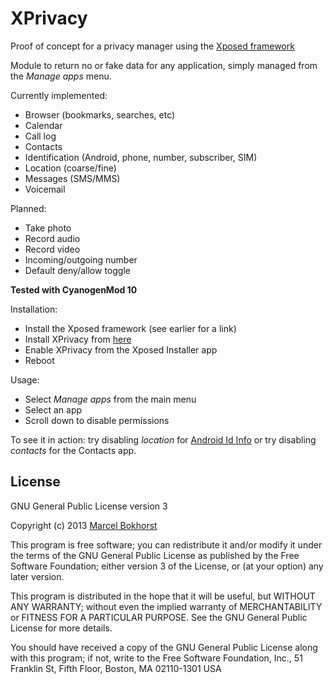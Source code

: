 XPrivacy
========

Proof of concept for a privacy manager using the [Xposed framework](http://forum.xda-developers.com/showthread.php?t=1574401)

Module to return no or fake data for any application, simply managed from the *Manage apps* menu.

Currently implemented:

* Browser (bookmarks, searches, etc)
* Calendar
* Call log
* Contacts
* Identification (Android, phone, number, subscriber, SIM)
* Location (coarse/fine)
* Messages (SMS/MMS)
* Voicemail

Planned:

* Take photo
* Record audio
* Record video
* Incoming/outgoing number
* Default deny/allow toggle

**Tested with CyanogenMod 10**

Installation:

* Install the Xposed framework (see earlier for a link)
* Install XPrivacy from [here](http://goo.im/devs/M66B/tools)
* Enable XPrivacy from the Xposed Installer app
* Reboot

Usage:

* Select *Manage apps* from the main menu
* Select an app
* Scroll down to disable permissions

To see it in action: try disabling *location* for [Android Id Info](https://play.google.com/store/apps/details?id=com.bzgames.androidid)
or try disabling *contacts* for the Contacts app.


License
-------

GNU General Public License version 3

Copyright (c) 2013 [Marcel Bokhorst](http://blog.bokhorst.biz/about/)

This program is free software; you can redistribute it and/or modify
it under the terms of the GNU General Public License as published by
the Free Software Foundation; either version 3 of the License, or
(at your option) any later version.

This program is distributed in the hope that it will be useful,
but WITHOUT ANY WARRANTY; without even the implied warranty of
MERCHANTABILITY or FITNESS FOR A PARTICULAR PURPOSE.  See the
GNU General Public License for more details.

You should have received a copy of the GNU General Public License
along with this program; if not, write to the Free Software
Foundation, Inc., 51 Franklin St, Fifth Floor, Boston, MA  02110-1301  USA
